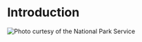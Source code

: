 # Introduction
![Photo curtesy of the National Park Service](confederate-memorials-project/docs/imgs/nps-cemetery.jpg)
